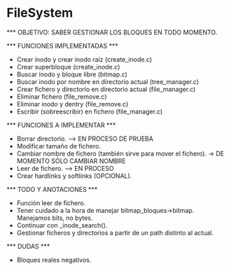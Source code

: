 # FileSystem
*** OBJETIVO: SABER GESTIONAR LOS BLOQUES EN TODO MOMENTO.

*** FUNCIONES IMPLEMENTADAS ***
- Crear inodo y crear inodo raíz (create_inode.c)
- Crear superbloque (create_inode.c)
- Buscar inodo y bloque libre (bitmap.c)
- Buscar inodo por nombre en directorio actual (tree_manager.c)
- Crear fichero y directorio en directorio actual (file_manager.c)
- Eliminar fichero (file_remove.c)
- Eliminar inodo y dentry (file_remove.c)
- Escribir (sobreescribir) en fichero (file_manager.c)

*** FUNCIONES A IMPLEMENTAR ***
- Borrar directorio.  --> EN PROCESO DE PRUEBA
- Modificar tamaño de fichero.
- Cambiar nombre de fichero (también sirve para mover el fichero). -> DE MOMENTO SÓLO CAMBIAR NOMBRE
- Leer de fichero.  --> EN PROCESO
- Crear hardlinks y softlinks (OPCIONAL).

*** TODO Y ANOTACIONES ***
- Función leer de fichero.
- Tener cuidado a la hora de manejar bitmap_bloques->bitmap. Manejamos bits, no bytes.
- Continuar con _inode_search().
- Gestionar ficheros y directorios a partir de un path distinto al actual.

*** DUDAS ***
- Bloques reales negativos.
